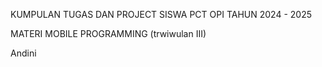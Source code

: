 KUMPULAN TUGAS DAN PROJECT SISWA PCT OPI TAHUN 2024 - 2025 

MATERI MOBILE PROGRAMMING (trwiwulan III)


Andini